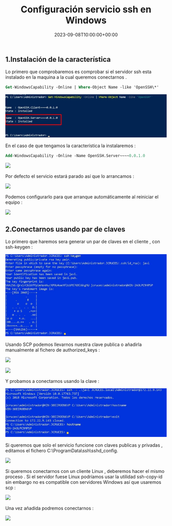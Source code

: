 ﻿---
title: "Configuración servicio ssh en Windows"
date: 2023-09-08T10:00:00+00:00
description: Aprende cómo configuración servicio ssh en Windows
tags: [Windows,Sistemas,ISO,ASO]
hero: images/sistemas/ssh_win/windows-ssh.jpg
---


## 1.Instalación de la característica

Lo primero que comprobaremos es comprobar si el servidor ssh esta instalado en la maquina a la cual queremos conectarnos .

```ps
Get-WindowsCapability -Online | Where-Object Name -like 'OpenSSH\*'
```

![](/sistemas/ssh_windows/img/Aspose.Words.abd631a7-a62e-4d27-bef0-1d38f74ce102.001.jpeg)

En el caso de que tengamos la característica la instalaremos : 

```ps
Add-WindowsCapability -Online -Name OpenSSH.Server~~~~0.0.1.0
```

![](/sistemas/ssh_windows/img/Aspose.Words.abd631a7-a62e-4d27-bef0-1d38f74ce102.002.png)

Por defecto el servicio estará parado así que lo arrancamos :

![](/sistemas/ssh_windows/img/Aspose.Words.abd631a7-a62e-4d27-bef0-1d38f74ce102.003.png)

Podemos configurarlo para que arranque automáticamente al reiniciar el equipo :

![](/sistemas/ssh_windows/img/Aspose.Words.abd631a7-a62e-4d27-bef0-1d38f74ce102.004.png)

## 2.Conectarnos usando par de claves

Lo primero que haremos sera generar un par de claves en el cliente , con ssh-keygen :

![](/sistemas/ssh_windows/img/Aspose.Words.abd631a7-a62e-4d27-bef0-1d38f74ce102.005.jpeg)

Usando SCP podemos llevarnos nuestra clave publica o añadirla manualmente al fichero de authorized_keys :

![](/sistemas/ssh_windows/img/Aspose.Words.abd631a7-a62e-4d27-bef0-1d38f74ce102.006.png)

![](/sistemas/ssh_windows/img/Aspose.Words.abd631a7-a62e-4d27-bef0-1d38f74ce102.007.png)

Y probamos a conectarnos usando la clave :

![](/sistemas/ssh_windows/img/Aspose.Words.abd631a7-a62e-4d27-bef0-1d38f74ce102.008.jpeg)

Si queremos que solo el servicio funcione con claves publicas y privadas , editamos el fichero C:\ProgramData\ssh\sshd\_config.

![](/sistemas/ssh_windows/img/Aspose.Words.abd631a7-a62e-4d27-bef0-1d38f74ce102.009.png)

Si queremos conectarnos con un cliente Linux , deberemos hacer el mismo proceso . Si el servidor fuese Linux podríamos usar la utilidad ssh-copy-id sin embargo no es compatible con servidores Windows así que usaremos scp :

![](/sistemas/ssh_windows/img/Aspose.Words.abd631a7-a62e-4d27-bef0-1d38f74ce102.010.png)

Una vez añadida podremos conectarnos :

![](/sistemas/ssh_windows/img/Aspose.Words.abd631a7-a62e-4d27-bef0-1d38f74ce102.011.png)

